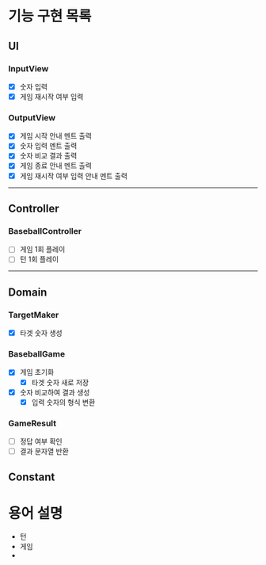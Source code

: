 # 기능 구현 목록

## UI
### InputView
- [x] 숫자 입력
- [x] 게임 재시작 여부 입력

### OutputView
- [x] 게임 시작 안내 멘트 출력
- [x] 숫자 입력 멘트 출력
- [x] 숫자 비교 결과 출력
- [x] 게임 종료 안내 멘트 출력
- [x] 게임 재시작 여부 입력 안내 멘트 출력
---

## Controller
### BaseballController
- [ ] 게임 1회 플레이
- [ ] 턴 1회 플레이
---

## Domain
### TargetMaker
- [x] 타겟 숫자 생성

### BaseballGame
- [x] 게임 초기화
  - [x] 타겟 숫자 새로 저장
- [x] 숫자 비교하여 결과 생성
  - [x] 입력 숫자의 형식 변환

### GameResult
- [ ] 정답 여부 확인
- [ ] 결과 문자열 반환

## Constant


# 용어 설명
- 턴
- 게임
- 